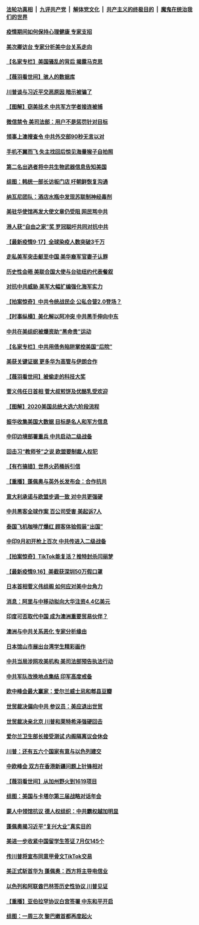 ####  [法轮功真相](../../../../basic/blob/master/README.md?t=09181102) &nbsp;|&nbsp; [九评共产党](../../../../9ping.md/blob/master/README.md?t=09181102) &nbsp;|&nbsp; [解体党文化](../../../../jtdwh.md/blob/master/README.md?t=09181102)  &nbsp;|&nbsp; [共产主义的终极目的](../../../../gczydzjmd.md/blob/master/README.md?t=09181102) &nbsp;|&nbsp; [魔鬼在统治我们的世界](../../../../mgztzwmdsj.md/blob/master/README.md?t=09181102) 

#### [疫情期间如何保持心理健康 专家支招](../pages/nsc418/n12411721.md?t=09181102) 

#### [美次卿访台 专家分析美中台关系走向](../pages/nsc418/n12411575.md?t=09181102) 

#### [【名家专栏】美国骚乱的背后 揭露马克思](../pages/nsc418/n12408125.md?t=09181102) 

#### [【薇羽看世间】骇人的数据库](../pages/nsc418/n12411693.md?t=09181102) 

#### [川普谈与习近平交恶原因 暗示被骗了](../pages/nsc418/n12411507.md?t=09181102) 

#### [【图解】窃美技术 中共军方学者接连被捕](../pages/nsc418/n12409461.md?t=09181102) 

#### [微信禁令 美司法部：用户不是惩罚针对目标](../pages/nsc418/n12411017.md?t=09181102) 

#### [领事上澳搜查令 中共外交部90秒无言以对](../pages/nsc418/n12411209.md?t=09181102) 

#### [手机不翼而飞 失主找回后惊见海量猴子自拍照](../pages/nsc418/n12410109.md?t=09181102) 

#### [第二名出逃者将中共生物武器信息告知美国](../pages/nsc418/n12410677.md?t=09181102) 

#### [组图：韩统一部长访板门店 吁朝鲜恢复沟通](../pages/nsc418/n12410607.md?t=09181102) 

#### [纳瓦尼团队：酒店水瓶中发现苏联制神经毒剂](../pages/nsc418/n12410673.md?t=09181102) 

#### [美驻华使馆再发大使文章仍受阻 网民骂中共](../pages/nsc418/n12410639.md?t=09181102) 

#### [港人获“自由之家”奖 罗冠聪吁共同对抗中共](../pages/nsc418/n12410855.md?t=09181102) 

#### [【最新疫情9·17】全球染疫人数突破3千万](../pages/nsc418/n12409539.md?t=09181102) 

#### [走私美军突击艇至中国 美华裔军官妻子认罪](../pages/nsc418/n12410442.md?t=09181102) 

#### [历史性会晤 美联合国大使与台驻纽约代表餐叙](../pages/nsc418/n12410391.md?t=09181102) 

#### [对抗中共威胁 美军大幅扩编强化海军实力](../pages/nsc418/n12410225.md?t=09181102) 

#### [【拍案惊奇】中共令统战民企 公私合营2.0登场？](../pages/nsc418/n12409895.md?t=09181102) 

#### [【时事纵横】美化解以阿冲突 中共黑手伸向中东](../pages/nsc418/n12408755.md?t=09181102) 

#### [中共在美组织被爆资助“黑命贵”运动](../pages/nsc418/n12408999.md?t=09181102) 

#### [【名家专栏】中共用债务陷阱掌控美国“后院”](../pages/nsc418/n12408106.md?t=09181102) 

#### [美获关键证据 更多华为高管与伊朗合作](../pages/nsc418/n12408989.md?t=09181102) 

#### [【薇羽看世间】被偷走的科技大奖](../pages/nsc418/n12408420.md?t=09181102) 

#### [菅义伟任日首相 菅大叔煎饼及优酪乳受欢迎](../pages/nsc418/n12408281.md?t=09181102) 

#### [【图解】2020美国总统大选六阶段流程](../pages/nsc418/n12404025.md?t=09181102) 

#### [振华收集美国大数据 目标是名人和军方信息](../pages/nsc418/n12408366.md?t=09181102) 

#### [中印边境部署重兵 中共启动二级战备](../pages/nsc418/n12408256.md?t=09181102) 

#### [回击习“教师爷”之说 欧盟要制裁人权犯](../pages/nsc418/n12408312.md?t=09181102) 

#### [【有冇搞错】世界火药桶拆引信](../pages/nsc418/n12408353.md?t=09181102) 

#### [【重播】蓬佩奥与英外长发布会：合作抗共](../pages/nsc418/n12408123.md?t=09181102) 

#### [意大利承诺与欧盟步调一致 对中共更强硬](../pages/nsc418/n12408274.md?t=09181102) 

#### [中共黑客全球作案 百公司受害 美起诉7人](../pages/nsc418/n12408310.md?t=09181102) 

#### [泰国飞机咖啡厅爆红 顾客体验假装“出国”](../pages/nsc418/n12408059.md?t=09181102) 

#### [中印9月初开枪上百次 中共传进入二级战备](../pages/nsc418/n12408012.md?t=09181102) 

#### [【拍案惊奇】TikTok能复活？推特封杀闫丽梦](../pages/nsc418/n12406699.md?t=09181102) 

#### [【最新疫情9.16】美截获深圳50万假口罩](../pages/nsc418/n12406359.md?t=09181102) 

#### [日本首相菅义伟组阁 如何应对美中台角力](../pages/nsc418/n12407613.md?t=09181102) 

#### [消息：阿里与中移动拟向大华注资4.4亿美元](../pages/nsc418/n12407466.md?t=09181102) 

#### [印度可否取代中国 成为澳洲重要贸易伙伴？](../pages/nsc418/n12407139.md?t=09181102) 

#### [澳洲与中共关系恶化 专家分析缘由](../pages/nsc418/n12406198.md?t=09181102) 

#### [日本馆山市展出台湾学生精彩画作](../pages/nsc418/n12407070.md?t=09181102) 

#### [中共当局涉网攻美机构 美司法部预告执法行动](../pages/nsc418/n12406884.md?t=09181102) 

#### [中共军队改换地点集结 印军高度戒备](../pages/nsc418/n12406603.md?t=09181102) 

#### [欧中峰会最大赢家：爱尔兰威士忌和郫县豆瓣](../pages/nsc418/n12406518.md?t=09181102) 

#### [世贸裁决偏向中共 参议员：美应退出世贸](../pages/nsc418/n12406574.md?t=09181102) 

#### [世贸裁决亲北京 川普和莱特希泽强硬回击](../pages/nsc418/n12406262.md?t=09181102) 

#### [爱尔兰卫生部长接受测试 内阁隔离议会休会](../pages/nsc418/n12406032.md?t=09181102) 

#### [川普：还有五六个国家有意与以色列建交](../pages/nsc418/n12406079.md?t=09181102) 

#### [中欧峰会 双方在香港新疆问题上针锋相对](../pages/nsc418/n12405945.md?t=09181102) 

#### [【薇羽看世间】从加州野火到1619项目](../pages/nsc418/n12405529.md?t=09181102) 

#### [组图：美国与卡塔尔第三届战略对话年会](../pages/nsc418/n12404753.md?t=09181102) 

#### [蒙人中领馆抗议 德人权组织：中共霸权越加明显](../pages/nsc418/n12405639.md?t=09181102) 

#### [蓬佩奥揭习近平“复兴大业”真实目的](../pages/nsc418/n12405772.md?t=09181102) 

#### [美进一步收紧中国留学生签证 7月仅145个](../pages/nsc418/n12405610.md?t=09181102) 

#### [传川普将宣布同意甲骨文TikTok交易](../pages/nsc418/n12405575.md?t=09181102) 

#### [美正式斩首华为 蓬佩奥：西方将主导电信业](../pages/nsc418/n12405653.md?t=09181102) 

#### [以色列和阿联酋巴林签历史性协议 川普见证](../pages/nsc418/n12405717.md?t=09181102) 

#### [【重播】亚伯拉罕协议白宫签署 中东和平开启](../pages/nsc418/n12405586.md?t=09181102) 

#### [组图：一周三次 黎巴嫩首都再度起火](../pages/nsc418/n12405405.md?t=09181102) 

